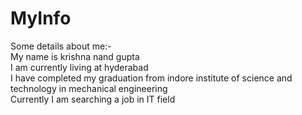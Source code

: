 # MyInfo
Some details about me:- <br>
My name is krishna nand gupta  <br>
I am currently living at hyderabad  <br>
I have completed my graduation from indore institute of science and technology in mechanical engineering   <br>
Currently I am searching a job in IT field
